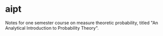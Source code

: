 # aipt
Notes for one semester course on measure theoretic probability, titled "An Analytical Introduction to Probability Theory".